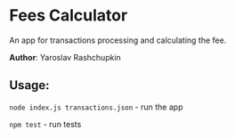 # Fees Calculator
An app for transactions processing and calculating the fee.

**Author**: Yaroslav Rashchupkin

## Usage:
`node index.js transactions.json` - run the app

`npm test` - run tests

